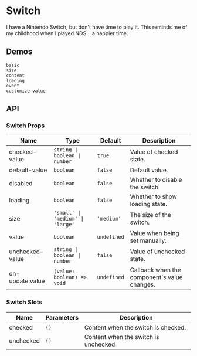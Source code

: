 # Switch

I have a Nintendo Switch, but don't have time to play it. This reminds me of my childhood when I played NDS... a happier time.

## Demos

```demo
basic
size
content
loading
event
customize-value
```

## API

### Switch Props

| Name            | Type                             | Default     | Description                                  |
| --------------- | -------------------------------- | ----------- | -------------------------------------------- |
| checked-value   | `string \| boolean \| number`    | `true`      | Value of checked state.                      |
| default-value   | `boolean`                        | `false`     | Default value.                               |
| disabled        | `boolean`                        | `false`     | Whether to disable the switch.               |
| loading         | `boolean`                        | `false`     | Whether to show loading state.               |
| size            | `'small' \| 'medium' \| 'large'` | `'medium'`  | The size of the switch.                      |
| value           | `boolean`                        | `undefined` | Value when being set manually.               |
| unchecked-value | `string \| boolean \| number`    | `false`     | Value of unchecked state.                    |
| on-update:value | `(value: boolean) => void`       | `undefined` | Callback when the component's value changes. |

### Switch Slots

| Name      | Parameters | Description                           |
| --------- | ---------- | ------------------------------------- |
| checked   | `()`       | Content when the switch is checked.   |
| unchecked | `()`       | Content when the switch is unchecked. |
